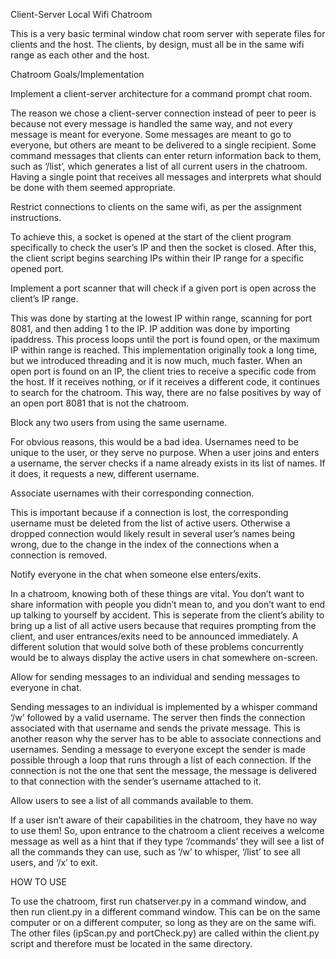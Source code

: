 Client-Server Local Wifi Chatroom

This is a very basic terminal window chat room server with seperate files for clients and the host. The clients, by design, must all be in the same wifi range as each other and the host.

Chatroom Goals/Implementation

Implement a client-server architecture for a command prompt chat room. 

The reason we chose a client-server connection instead of peer to peer is because not every message is handled the same way, and not every message is meant for everyone. Some messages are meant to go to everyone, but others are meant to be delivered to a single recipient. Some command messages that clients can enter return information back to them, such as ‘/list’, which generates a list of all current users in the chatroom. Having a single point that receives all messages and interprets what should be done with them seemed appropriate.

Restrict connections to clients on the same wifi, as per the assignment instructions. 

To achieve this, a socket is opened at the start of the client program specifically to check the user’s IP and then the socket is closed. After this, the client script begins searching IPs within their IP range for a specific opened port. 

Implement a port scanner that will check if a given port is open across the client’s IP range. 

This was done by starting at the lowest IP within range, scanning for port 8081, and then adding 1 to the IP. IP addition was done by importing ipaddress. This process loops until the port is found open, or the maximum IP within range is reached. This implementation originally took a long time, but we introduced threading and it is now much, much faster. When an open port is found on an IP, the client tries to receive a specific code from the host. If it receives nothing, or if it receives a different code, it continues to search for the chatroom. This way, there are no false positives by way of an open port 8081 that is not the chatroom. 


Block any two users from using the same username. 

For obvious reasons, this would be a bad idea. Usernames need to be unique to the user, or they serve no purpose. When a user joins and enters a username, the server checks if a name already exists in its list of names. If it does, it requests a new, different username. 

Associate usernames with their corresponding connection. 

This is important because if a connection is lost, the corresponding username must be deleted from the list of active users. Otherwise a dropped connection would likely result in several user’s names being wrong, due to the change in the index of the connections when a connection is removed. 

Notify everyone in the chat when someone else enters/exits. 

In a chatroom, knowing both of these things are vital. You don’t want to share information with people you didn’t mean to, and you don’t want to end up talking to yourself by accident. This is seperate from the client’s ability to bring up a list of all active users because that requires prompting from the client, and user entrances/exits need to be announced immediately. A different solution that would solve both of these problems concurrently would be to always display the active users in chat somewhere on-screen.

Allow for sending messages to an individual and sending messages to everyone in chat. 

Sending messages to an individual is implemented by a whisper command ‘/w’ followed by a valid username. The server then finds the connection associated with that username and sends the private message. This is another reason why the server has to be able to associate connections and usernames. Sending a message to everyone except the sender is made possible through a loop that runs through a list of each connection. If the connection is not the one that sent the message, the message is delivered to that connection with the sender’s username attached to it. 


Allow users to see a list of all commands available to them. 

If a user isn’t aware of their capabilities in the chatroom, they have no way to use them! So, upon entrance to the chatroom a client receives a welcome message as well as a hint that if they type ‘/commands’ they will see a list of all the commands they can use, such as ‘/w’ to whisper, ‘/list’ to see all users, and ‘/x’ to exit. 


HOW TO USE

To use the chatroom, first run chatserver.py in a command window, and then run client.py in a different command window. This can be on the same computer or on a different computer, so long as they are on the same wifi. The other files (ipScan.py and portCheck.py) are called within the client.py script and therefore must be located in the same directory. 
